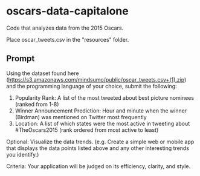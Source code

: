 # oscars-data-capitalone
Code that analyzes data from the 2015 Oscars.

Place oscar_tweets.csv in the "resources" folder.

## Prompt
Using the dataset found here (https://s3.amazonaws.com/mindsumo/public/oscar_tweets.csv+(1).zip) and the programming language of your choice, submit the following:

1. Popularity Rank: A list of the most tweeted about best picture nominees (ranked from 1-8) 
2. Winner Announcement Prediction: Hour and minute when the winner (Birdman) was mentioned on Twitter most frequently 
3. Location: A list of which states were the most active in tweeting about #TheOscars2015 (rank ordered from most active to least)

Optional: 
Visualize the data trends. (e.g. Create a simple web or mobile app that displays the data points listed above and any other interesting trends you identify.)

Criteria: 
Your application will be judged on its efficiency, clarity, and style.
